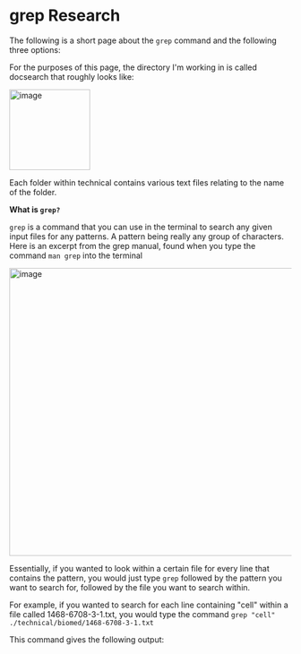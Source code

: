 # grep Research 
The following is a short page about the `grep` command and the following three options:


For the purposes of this page, the directory I'm working in is called docsearch that roughly looks like:

<img width="144" alt="image" src="https://user-images.githubusercontent.com/114435397/201221393-57388014-0948-4ea6-b803-5243a06b7800.png">

Each folder within technical contains various text files relating to the name of the folder. 

**What is `grep?`**

`grep` is a command that you can use in the terminal to search any given input files for any patterns. A pattern being really any group of characters. Here is an excerpt from the grep manual, found when you type the command `man grep` into the terminal

<img width="514" alt="image" src="https://user-images.githubusercontent.com/114435397/201200664-03cc31c4-04b5-4213-89d2-4efdd0c546df.png">

Essentially, if you wanted to look within a certain file for every line that contains the pattern, you would just type `grep` followed by the pattern you want to search for, followed by the file you want to search within. 

For example, if you wanted to search for each line containing "cell" within a file called 1468-6708-3-1.txt, you would type the command `grep "cell" ./technical/biomed/1468-6708-3-1.txt`

This command gives the following output:


